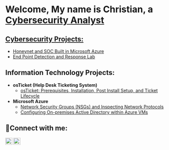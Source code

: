 <h1>Welcome, My name is Christian, a <a href="https://linkedin.com/in/csoucy714/">Cybersecurity Analyst</h1>

<h2>Cybersecurity Projects:</h2>

- [Honeynet and SOC Built in Microsoft Azure](https://github.com/christiansoucy/honeynet-soc-azure)
- [End Point Detection and Response Lab](https://github.com/christiansoucy/vmare-limacharlie)




<h2>Information Technology Projects:</h2>

- <b>osTicket (Help Desk Ticketing System)</b>
  - [osTicket: Prerequisites, Installation, Post Install Setup, and Ticket Lifecycle](https://github.com/christiansoucy/osticket-prereq)
- <b>Microsoft Azure</b>
  - [Network Security Groups (NSGs) and Inspecting Network Protocols](https://github.com/christiansoucy/azure-network-protocols)
  - [Configuring On-premises Active Directory within Azure VMs](https://github.com/christiansoucy/configure-ad)

<h2>🤳Connect with me:</h2>


[<img align="left" alt="Christian | LinkedIn" width="22px" src="https://cdn.jsdelivr.net/npm/simple-icons@v3/icons/linkedin.svg" />][linkedin]
[<img align="left" alt="Christian | Instagram" width="22px" src="https://cdn.jsdelivr.net/npm/simple-icons@v3/icons/instagram.svg" />][instagram]


[instagram]: https://www.instagram.com/christian.soucy/
[linkedin]: https://linkedin.com/in/csoucy714/
